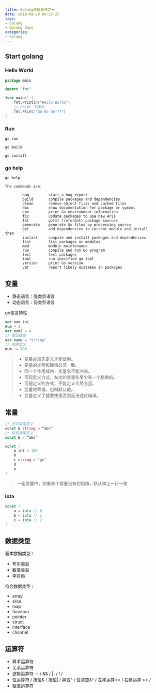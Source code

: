 ```yaml
---
title: Golang基础语法之一
date: 2019-09-28 08:26:25
tags: 
- Golang
- Golang Days
categories:
- Golang
---
```


## Start golang

### Hello World

```go
package main

import "fmt"

func main() {
    fmt.Println("Hello World")
    // Print 不换行
    fmt.Print("Go Go Go!!!")
}
```

### Run

```shell
go run

go build

go install
```

### go help

```shell
go help

The commands are:

        bug         start a bug report
        build       compile packages and dependencies
        clean       remove object files and cached files
        doc         show documentation for package or symbol
        env         print Go environment information
        fix         update packages to use new APIs
        fmt         gofmt (reformat) package sources
        generate    generate Go files by processing source
        get         add dependencies to current module and install them
        install     compile and install packages and dependencies
        list        list packages or modules
        mod         module maintenance
        run         compile and run Go program
        test        test packages
        tool        run specified go tool
        version     print Go version
        vet         report likely mistakes in packages
```

## 变量

- 静态语言：强类型语言
- 动态语言：弱类型语言

go语言特性

```go
var num int
num = 3
var num2 = 4
// 类型推断
var name = "string"
// 简短定义
num := 100
```

> - 变量必须先定义才能使用。
> - 变量的类型和赋值必须一致。
> - 同一个作用域内，变量名不能冲突。
> - 简短定义方式，左边的变量名至少有一个是新的。
> - 简短定义的方式，不能定义全局变量。
> - 变量的零值。也叫默认值。
> - 变量定义了就要使用否则无法通过编译。

## 常量

```go
// 显式类型定义
const b string = “abc”
// 隐式类型定义
const b = “abc”

const (
    a int = 100
    b
    c string = "go"
    d
    e
)
```

> 一组常量中，如果某个常量没有初始值，默认和上一行一致

### iota

```go
const (
    a = iota // 0
    b = iota // 1
    c = iota // 2
)
```

## 数据类型

基本数据类型：

- 布尔类型
- 数值类型
- 字符串

符合数据类型：

- array
- slice
- map
- function
- pointer
- struct
- interface
- channel
  
## 运算符

- 算术运算符
- 关系运算符
- 逻辑运算符  --  / && / || / ! /
- 位运算符 / 按位& / 按位| / 异或^ / 位清空&^ / 左移运算<< / 右移运算 >> /  
- 赋值运算符
